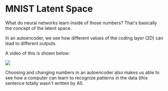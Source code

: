# MNIST Latent Space 

What do neural networks learn inside of those numbers? That's basically the concept of the latent space. 

In an autoencoder, we see how different values of the coding layer (2D) can lead to different outputs. 

A video of this is shown below: 

<img src="output_2.mov"> </video>

Choosing and changing numbers in an autoencoder also makes us able to see how a computer  can learn to recognize patterns in the data (this sentence
totally wasn't written by AI). 